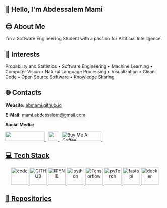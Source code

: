 ## 👋 Hello, I'm Abdessalem Mami

## 😊 About Me

I'm a Software Engineering Student with a passion for Artificial Intelligence. 

## 🎯 Interests

Probability and Statistics • Software Engineering • Machine Learning • Computer Vision • Natural Language Processing • Visualization • Clean Code • Open Source Software • Knowledge Sharing 

## 🌐 Contacts
**Website:** [abmami.github.io](https://abmami.github.io/)

**E-Mail:** [mami.abdessalem@gmail.com](mailto:mami.abdessalem@gmail.com)

**Social Media:**
<div>
    <a href="https://www.linkedin.com/in/abdessalem-mami" target="_blank">
        <img src="https://img.shields.io/badge/LinkedIn-0077B5?style=for-the-badge&logo=linkedin&logoColor=white" height="30" width="125px">
    </a>&nbsp
    <a href="https://calendly.com/mami-abdessalem" target="_blank">
        <img src="https://img.shields.io/badge/Calendly-Let's%20chat!-brightgreen?style=for-the-badge&logo=googlechat" height="30">
    </a>&nbsp
    <a href="https://www.buymeacoffee.com/abdessalem.mami" target="_blank">    
        <img src="https://cdn.buymeacoffee.com/buttons/default-orange.png" alt="Buy Me A Coffee" height="30" width="125"
    </a>&nbsp
    
</div>

## 💻 Tech Stack

<p align="center">
      <img src="https://www.vectorlogo.zone/logos/visualstudio_code/visualstudio_code-icon.svg" alt="code" width="55" height="55"/>
      <img src="https://www.vectorlogo.zone/logos/github/github-tile.svg" alt="GITHUB" width="55" height="55"/> 
      <img src="https://www.vectorlogo.zone/logos/jupyter/jupyter-icon.svg" alt="IPYNB" width="55" height="55"/>  
      <img src="https://www.vectorlogo.zone/logos/python/python-icon.svg" alt="python" width="55" height="55"/>
      <img src="https://www.vectorlogo.zone/logos/tensorflow/tensorflow-icon.svg" alt="Tensorflow" width="55" height="55"/>
      <img src="https://www.vectorlogo.zone/logos/pytorch/pytorch-icon.svg" alt="pyTorch" width="55" height="55"/>
      <img src="https://vectorwiki.com/images/i0tvc__fastapi.svg" alt="fastapi" width="55" height="55"/>
      <img src="https://www.vectorlogo.zone/logos/docker/docker-icon.svg" alt="docker" width="55" height="55"/> 
</p>

## 📁 Repositories



